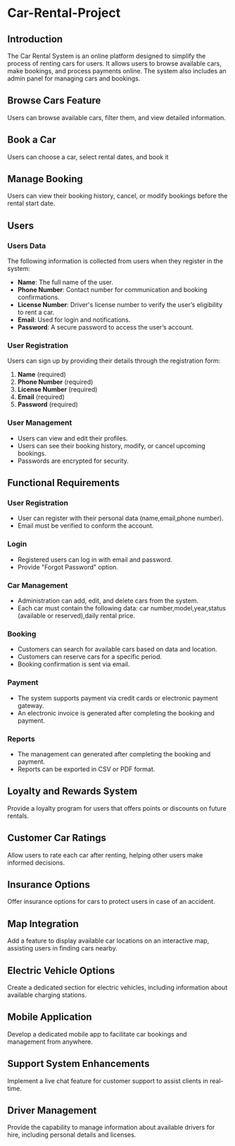 # Car-Rental-Project

## Introduction
The Car Rental System is an online platform designed to simplify the process of renting cars for users. It allows users to browse available cars, make bookings, and process payments online. The system also includes an admin panel for managing cars and bookings.
## Browse Cars Feature
Users can browse available cars, filter them, and view detailed information.
## Book a Car
Users can choose a car, select rental dates, and book it
## Manage Booking
Users can view their booking history, cancel, or modify bookings before the rental start date.
## Users

### Users Data
The following information is collected from users when they register in the system:

- **Name**: The full name of the user.
- **Phone Number**: Contact number for communication and booking confirmations.
- **License Number**: Driver's license number to verify the user’s eligibility to rent a car.
- **Email**: Used for login and notifications.
- **Password**: A secure password to access the user’s account.

### User Registration
Users can sign up by providing their details through the registration form:

1. **Name** (required)
2. **Phone Number** (required)
3. **License Number** (required)
4. **Email** (required)
5. **Password** (required)

### User Management
- Users can view and edit their profiles.
- Users can see their booking history, modify, or cancel upcoming bookings.
- Passwords are encrypted for security.

## Functional Requirements
### User Registration
- User can register with their personal data (name,email,phone number).
- Email must be verified to conform the account.
### Login
- Registered users can log in with email and password.
- Provide "Forgot Password" option.
### Car Management
- Administration can add, edit, and delete cars from the system.
- Each car must contain the following data: car number,model,year,status (available or reserved),daily rental price.
### Booking
- Customers can search for available cars based on data and location.
- Customers can reserve cars for a specific period.
- Booking confirmation is sent via email.
### Payment
- The system supports payment via credit cards or electronic payment gateway.
- An electronic invoice is generated after completing the booking and payment.
### Reports
- The management can generated after completing the booking and payment.
- Reports can be exported in CSV or PDF format.
## Loyalty and Rewards System
Provide a loyalty program for users that offers points or discounts on future rentals.
## Customer Car Ratings
Allow users to rate each car after renting, helping other users make informed decisions.
## Insurance Options
Offer insurance options for cars to protect users in case of an accident.
## Map Integration
Add a feature to display available car locations on an interactive map, assisting users in finding cars nearby.
## Electric Vehicle Options
Create a dedicated section for electric vehicles, including information about available charging stations.
## Mobile Application
Develop a dedicated mobile app to facilitate car bookings and management from anywhere.
## Support System Enhancements
Implement a live chat feature for customer support to assist clients in real-time.
## Driver Management
Provide the capability to manage information about available drivers for hire, including personal details and licenses.
